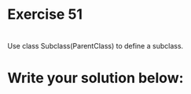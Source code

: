 # Exercise 51
# 

Use class Subclass(ParentClass) to define a subclass.





# Write your solution below:
